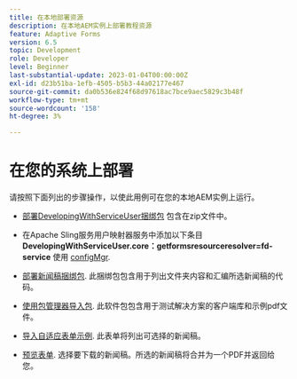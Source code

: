 ```yaml
---
title: 在本地部署资源
description: 在本地AEM实例上部署教程资源
feature: Adaptive Forms
version: 6.5
topic: Development
role: Developer
level: Beginner
last-substantial-update: 2023-01-04T00:00:00Z
exl-id: d23b51ba-1efb-4505-b5b3-44a02177e467
source-git-commit: da0b536e824f68d97618ac7bce9aec5829c3b48f
workflow-type: tm+mt
source-wordcount: '158'
ht-degree: 3%

---
```


# 在您的系统上部署

请按照下面列出的步骤操作，以使此用例可在您的本地AEM实例上运行。

* [部署DevelopingWithServiceUser捆绑包](https://experienceleague.adobe.com/docs/experience-manager-learn/assets/developingwithserviceuser.zip) 包含在zip文件中。

* 在Apache Sling服务用户映射器服务中添加以下条目 **DevelopingWithServiceUser.core：getformsresourceresolver=fd-service** 使用 [configMgr](http://localhost:4502/system/console/configMgr).

* [部署新闻稿捆绑包](assets/Newsletters.core-1.0.0-SNAPSHOT.jar). 此捆绑包包含用于列出文件夹内容和汇编所选新闻稿的代码。

* [使用包管理器导入包](assets/newsletter.zip). 此软件包包含用于测试解决方案的客户端库和示例pdf文件。

* [导入自适应表单示例](assets/sample-adaptive-form.zip). 此表单将列出可选择的新闻稿。

* [预览表单](http://localhost:4502/content/dam/formsanddocuments/downloadarchivednewsletters/jcr:content?wcmmode=disabled).
选择要下载的新闻稿。所选的新闻稿将合并为一个PDF并返回给您。

